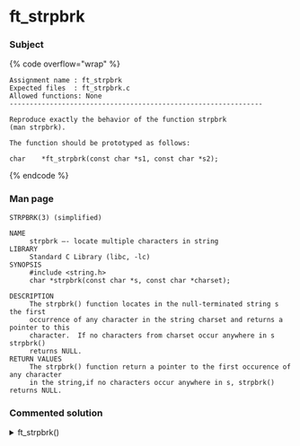 # ft\_strpbrk

### Subject

{% code overflow="wrap" %}
```
Assignment name	: ft_strpbrk
Expected files	: ft_strpbrk.c
Allowed functions: None
---------------------------------------------------------------

Reproduce exactly the behavior of the function strpbrk
(man strpbrk).

The function should be prototyped as follows:

char	*ft_strpbrk(const char *s1, const char *s2);
```
{% endcode %}

### Man page

```
STRPBRK(3) (simplified)

NAME
     strpbrk –- locate multiple characters in string
LIBRARY
     Standard C Library (libc, -lc)
SYNOPSIS
     #include <string.h>
     char *strpbrk(const char *s, const char *charset);

DESCRIPTION
     The strpbrk() function locates in the null-terminated string s the first
     occurrence of any character in the string charset and returns a pointer to this
     character.  If no characters from charset occur anywhere in s strpbrk()
     returns NULL.
RETURN VALUES
     The strpbrk() function return a pointer to the first occurence of any character
     in the string,if no characters occur anywhere in s, strpbrk() returns NULL.
```

### Commented solution

<details>

<summary>ft_strpbrk()</summary>

{% code overflow="wrap" lineNumbers="true" %}
```c
char	*ft_strpbrk(const char *s1, const char *s2)
{
	int i;
	int	j;

	i = 0;
	while (s1[i])
	{
		j = 0;
		while (s2[j])
		{
			if (s2[j] == s1[i])
				return (s1[i]);
			j++;
		}
		i++;
	}
	return (NULL);
}
```
{% endcode %}

</details>
